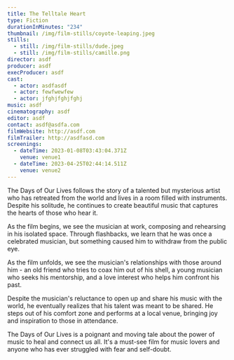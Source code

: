```yaml
---
title: The Telltale Heart
type: Fiction
durationInMinutes: "234"
thumbnail: /img/film-stills/coyote-leaping.jpeg
stills:
  - still: /img/film-stills/dude.jpeg
  - still: /img/film-stills/camille.png
director: asdf
producer: asdf
execProducer: asdf
cast:
  - actor: asdfasdf
  - actor: fewfwewfew
  - actor: jfghjfghjfghj
music: asdf
cinematography: asdf
editor: asdf
contact: asdf@asdfa.com
filmWebsite: http://asdf.com
filmTrailer: http://asdfasd.com
screenings:
  - dateTime: 2023-01-08T03:43:04.371Z
    venue: venue1
  - dateTime: 2023-04-25T02:44:14.511Z
    venue: venue2
---
```

The Days of Our Lives follows the story of a talented but mysterious artist who has retreated from the world and lives in a room filled with instruments. Despite his solitude, he continues to create beautiful music that captures the hearts of those who hear it.

As the film begins, we see the musician at work, composing and rehearsing in his isolated space. Through flashbacks, we learn that he was once a celebrated musician, but something caused him to withdraw from the public eye.

As the film unfolds, we see the musician's relationships with those around him - an old friend who tries to coax him out of his shell, a young musician who seeks his mentorship, and a love interest who helps him confront his past.

Despite the musician's reluctance to open up and share his music with the world, he eventually realizes that his talent was meant to be shared. He steps out of his comfort zone and performs at a local venue, bringing joy and inspiration to those in attendance.

The Days of Our Lives is a poignant and moving tale about the power of music to heal and connect us all. It's a must-see film for music lovers and anyone who has ever struggled with fear and self-doubt.